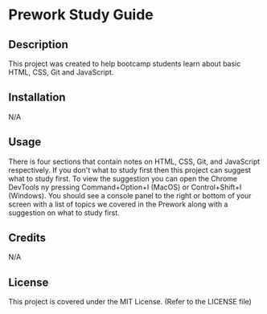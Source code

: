 # Prework Study Guide

## Description

This project was created to help bootcamp students learn about basic HTML, CSS, Git and JavaScript. 

## Installation

N/A

## Usage

There is four sections that contain notes on HTML, CSS, Git, and JavaScript respectively. If you don't what to study first then this project can suggest what to study first. To view the suggestion you can open the Chrome DevTools ny pressing Command+Option+I (MacOS) or Control+Shift+I (Windows). You should see a console panel to the right or bottom of your screen with a list of topics we covered in the Prework along with a suggestion on what to study first.

## Credits

N/A

## License

This project is covered under the MIT License. (Refer to the LICENSE file)


